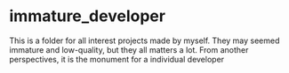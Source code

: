 # immature_developer
This is a folder for all interest projects made by myself. 
They may seemed immature and low-quality, but they all matters a lot. 
From another perspectives, it is the monument for a individual developer
